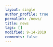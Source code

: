 ```yaml
---
layout: single
author_profile: true
permalink: /news/
title: news
tags: []
modified: 9-14-2019
comments: false
---
```

